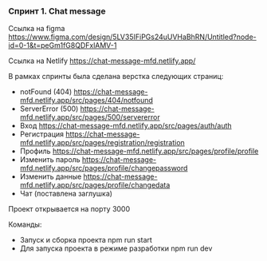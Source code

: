### Спринт 1. Chat message

Ссылка на figma https://www.figma.com/design/5LV35IFiPGs24uUVHaBhRN/Untitled?node-id=0-1&t=peGm1fG8QDFxlAMV-1

Ссылка на Netlify https://chat-message-mfd.netlify.app/  

В рамках спринты была сделана верстка следующих страниц: 

- notFound (404) https://chat-message-mfd.netlify.app/src/pages/404/notfound
- ServerError (500) https://chat-message-mfd.netlify.app/src/pages/500/servererror
- Вход https://chat-message-mfd.netlify.app/src/pages/auth/auth
- Регистрация https://chat-message-mfd.netlify.app/src/pages/registration/registration
- Профиль https://chat-message-mfd.netlify.app/src/pages/profile/profile
- Изменить пароль https://chat-message-mfd.netlify.app/src/pages/profile/changepassword
- Изменить данные https://chat-message-mfd.netlify.app/src/pages/profile/changedata
- Чат (поставлена заглушка)

Проект открывается на порту 3000 

Команды: 
- Запуск и сборка проекта npm run start
- Для запуска проекта в режиме разработки npm run dev
 
